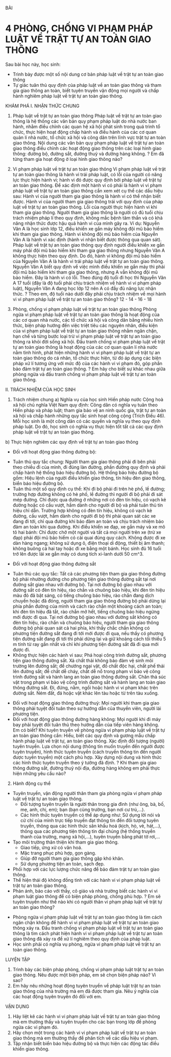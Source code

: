 BÀI
# 4 PHÒNG, CHỐNG VI PHẠM PHÁP LUẬT VỀ TRẬT TỰ AN TOÀN GIAO THÔNG

Sau bài học này, học sinh:
* Trình bày được một số nội dung cơ bản pháp luật về trật tự an toàn giao thông
* Tự giác tuân thủ quy định của pháp luật về an toàn giao thông và tham gia giao thông an toàn, biết tuyên truyền vận động mọi người và chấp hành nghiêm pháp luật về trật tự an toàn giao thông.

KHÁM PHÁ
I. NHẬN THỨC CHUNG
1. Pháp luật về trật tự an toàn giao thông
Pháp luật về trật tự an toàn giao thông là hệ thống các văn bản quy phạm pháp luật do nhà nước ban hành, nhằm điều chỉnh các quan hệ xã hội phát sinh trong quá trình tổ chức, thực hiện hoạt động chấp hành và điều hành của các cơ quan quản lí nhà nước, tổ chức xã hội và công dân trên lĩnh vực trật tự an toàn giao thông.
Nội dung các văn bản quy phạm pháp luật về trật tự an toàn giao thông điều chỉnh các hoạt động giao thông trên các loại hình giao thông: đường bộ, đường sắt, đường thuỷ và đường hàng không.
? Em đã từng tham gia hoạt động ở loại hình giao thông nào?

2. Vi phạm pháp luật về trật tự an toàn giao thông
Vi phạm pháp luật về trật tự an toàn giao thông là hành vi trái pháp luật, có lỗi của người có năng lực thực hiện hành vi; hành vi đó được quy định bởi pháp luật về trật tự an toàn giao thông. Để xác định một hành vi có phải là hành vi vi phạm pháp luật về trật tự an toàn giao thông cần xem xét cụ thể các dấu hiệu sau:
Hành vi của người tham gia giao thông là hành vi có thể nhận biết được.
Hành vi của người tham gia giao thông trái với quy định của pháp luật về trật tự an toàn giao thông.
Lỗi của người thực hiện hành vi khi tham gia giao thông.
Người tham gia giao thông là người có đủ tuổi chịu trách nhiệm pháp lí theo quy định, không mắc bệnh tâm thần và có khả năng nhận thức được hậu quả hành vi của mình gây ra.
Ví dụ: Nguyễn Văn A là học sinh lớp 12, điều khiển xe gắn máy không đội mũ bảo hiểm khi tham gia giao thông.
Hành vi không đội mũ bảo hiểm của Nguyễn Văn A là hành vi xác định (hành vi nhận biết được thông qua quan sát).
Pháp luật về trật tự an toàn giao thông quy định người điều khiển xe gắn máy phải đội mũ bảo hiểm khi tham gia giao thông nhưng Nguyễn Văn A không thực hiện theo quy định. Do đó, hành vi không đội mũ bảo hiểm của Nguyễn Văn A là hành vi trái pháp luật về trật tự an toàn giao thông.
Nguyễn Văn A biết quy định về việc mình điều khiển xe gắn máy thì phải đội mũ bảo hiểm khi tham gia giao thông, nhưng A vẫn không đội mũ bảo hiểm. Đây là hành vi có lỗi.
Theo đúng độ tuổi đi học thì Nguyễn Văn A 17 tuổi (đây là độ tuổi phải chịu trách nhiệm về hành vi vi phạm pháp luật), Nguyễn Văn A đang học lớp 12 nên A có đầy đủ năng lực nhận thức.
? Theo em, độ tuổi nào dưới đây phải chịu trách nhiệm về mọi hành vi vi phạm pháp luật về trật tự an toàn giao thông?
12 - 14 - 16 - 18

3. Phòng, chống vi phạm pháp luật về trật tự an toàn giao thông
Phòng ngừa vi phạm pháp luật về trật tự an toàn giao thông là hoạt động của các cơ quan nhà nước, các tổ chức xã hội và công dân bằng nhiều hình thức, biện pháp hướng đến việc triệt tiêu các nguyên nhân, điều kiện của vi phạm pháp luật về trật tự an toàn giao thông nhằm ngăn chặn, hạn chế và từng bước loại trừ vi phạm pháp luật về trật tự an toàn giao thông ra khỏi đời sống xã hội.
Đấu tranh chống vi phạm pháp luật về trật tự an toàn giao thông là hoạt động của các cơ quan quản lí nhà nước nằm tình hình, phát hiện những hành vi vi phạm pháp luật về trật tự an toàn giao thông do cá nhân, tổ chức thực hiện, từ đó áp dụng các biện pháp xử lí tương ứng với mức độ của các hành vi vi phạm đó, góp phần bảo đảm trật tự an toàn giao thông.
? Em hãy cho biết sự khác nhau giữa phòng ngừa và đấu tranh chống vi phạm pháp luật về trật tự an toàn giao thông.

II. TRÁCH NHIỆM CỦA HỌC SINH
1. Trách nhiệm chung
a) Nghĩa vụ của học sinh
Hiến pháp nước Cộng hoà xã hội chủ nghĩa Việt Nam quy định: Công dân có nghĩa vụ tuân theo Hiến pháp và pháp luật; tham gia bảo vệ an ninh quốc gia, trật tự an toàn xã hội và chấp hành những quy tắc sinh hoạt công cộng (Trích Điều 46).
Mỗi học sinh là một công dân có các quyền và nghĩa vụ theo quy định pháp luật. Do đó, học sinh có nghĩa vụ thực hiện tốt tất cả các quy định pháp luật về trật tự an toàn giao thông.

b) Thực hiện nghiêm các quy định về trật tự an toàn giao thông
* Đối với hoạt động giao thông đường bộ:
- Tuân thủ quy tắc chung: Người tham gia giao thông phải đi bên phải theo chiều đi của mình, đi đúng làn đường, phần đường quy định và phải chấp hành hệ thống báo hiệu đường bộ. Hệ thống báo hiệu đường bộ gồm: Hiệu lệnh của người điều khiển giao thông, tín hiệu đèn giao thông, biển báo hiệu đường bộ.
- Tuân thủ một số quy định cụ thể:
  Khi đi bộ phải đi trên hè phố, lề đường; trường hợp đường không có hè phố, lề đường thì người đi bộ phải đi sát mép đường. Chỉ được qua đường ở những nơi có đèn tín hiệu, có vạch kẻ đường hoặc có cầu vượt, hầm dành cho người đi bộ và phải tuân thủ tín hiệu chỉ dẫn. Trường hợp không có đèn tín hiệu, không có vạch kẻ đường, cầu vượt, hầm dành cho người đi bộ thì phải quan sát các xe đang đi tới, chỉ qua đường khi bảo đảm an toàn và chịu trách nhiệm bảo đảm an toàn khi qua đường.
  Khi điều khiển xe đạp, xe gắn máy và xe mô tô hai bánh: Chỉ được chở một người và tất cả mọi người trên xe (trừ xe đạp) phải đội mũ bảo hiểm có cài quai đúng quy cách. Không được đi xe dàn hàng ngang; không sử dụng ô, điện thoại di động, thiết bị âm thanh; không buông cả hai tay hoặc đi xe bằng một bánh. Học sinh đủ 16 tuổi trở lên được lái xe gắn máy có dung tích xi-lanh dưới 50 cm^3.
* Đối với hoạt động giao thông đường sắt
- Tuân thủ các quy tắc:
  Tất cả các phương tiện tham gia giao thông đường bộ phải nhường đường cho phương tiện giao thông đường sắt tại nơi đường sắt giao nhau với đường bộ.
  Tại nơi đường bộ giao nhau với đường sắt có đèn tín hiệu, rào chắn và chuông báo hiệu, khi đèn tín hiệu màu đỏ đã bật sáng, có tiếng chuông báo hiệu, rào chắn đang dịch chuyển hoặc đã đóng, người tham gia giao thông đường bộ phải dừng lại phía phần đường của mình và cách rào chắn một khoảng cách an toàn; khi đèn tín hiệu đã tắt, rào chắn mở hết, tiếng chuông báo hiệu ngừng mới được đi qua.
  Tại nơi đường bộ giao nhau với đường sắt không có đèn tín hiệu, rào chắn và chuông báo hiệu, người tham gia giao thông đường bộ phải quan sát cả hai phía, khi thấy chắc chắn không có phương tiện đường sắt đang đi tới mới được đi qua, nếu thấy có phương tiện đường sắt đang đi tới thì phải dừng lại và giữ khoảng cách tối thiểu 5 m tính từ ray gần nhất và chỉ khi phương tiện đường sắt đã đi qua mới được đi.
- Không thực hiện các hành vi sau:
  Phá hoại công trình đường sắt, phương tiện giao thông đường sắt.
  Xả chất thải không bảo đảm vệ sinh môi trường lên đường sắt; để chướng ngại vật, đồ chất độc hại, chất phế thải lên đường sắt; để chất dễ cháy, chất dễ nổ trong phạm vi bảo vệ công trình đường sắt và hành lang an toàn giao thông đường sắt.
  Chăn thả súc vật trong phạm vi bảo vệ công trình đường sắt và hành lang an toàn giao thông đường sắt.
  Đi, đứng, nằm, ngồi hoặc hành vi vi phạm khác trên đường sắt.
  Ném đất, đá hoặc vật khác lên tàu hoặc từ trên tàu xuống.
* Đối với hoạt động giao thông đường thuỷ:
Mọi người khi tham gia giao thông phải tuyệt đối tuân theo sự hướng dẫn của thuyền viên, người lái phương tiện.
* Đối với hoạt động giao thông đường hàng không:
Mọi người khi đi máy bay phải tuyệt đối tuân thủ theo hướng dẫn của tiếp viên hàng không.
Em có biết?
Khi tuyên truyền về phòng ngừa vi phạm pháp luật về trật tự an toàn giao thông cần:
Hiểu, biết các quy định và gương mẫu chấp hành pháp luật về trật tự, an toàn giao thông.
Xác định đối tượng (người) tuyên truyền.
Lựa chọn nội dung (thông tin muốn truyền đến người được tuyên truyền), hình thức tuyên truyền (cách truyền thông tin đến người được tuyên truyền) một cách phù hợp.
Xây dựng nội dung và hình thức các hình thức tuyên truyền theo ý tưởng đã định.
? Khi tham gia giao thông đường sắt, đường thuỷ nội địa, đường hàng không em phải thực hiện những yêu cầu nào?

2. Hành động cụ thể
- Tuyên truyền, vận động người thân tham gia phòng ngừa vi phạm pháp luật về trật tự an toàn giao thông.
  + Đối tượng tuyên truyền là người thân trong gia đình (như ông, bà, bố, mẹ, anh, chị, em); bạn (bạn cùng trường, bạn nơi cư trú,...).
  + Các hình thức tuyên truyền có thể áp dụng như: Sử dụng lời nói và cử chỉ của mình trực tiếp truyền đạt thông tin đến đối tượng tuyên truyền, thông qua các hình thức sân khấu hoá (kịch, hò, vè, hát,...), thông qua các phương tiện thông tin đại chúng (hệ thống truyền thanh của trường, mạng xã hội,...), tuyên truyền bằng phát tờ rơi,...
- Tạo môi trường thân thiện khi tham gia giao thông.
  - Giao tiếp, ứng xử có văn hoá.
  - Mặc trang phục phù hợp, gọn gàng.
  - Giúp đỡ người tham gia giao thông gặp khó khăn.
  - Sử dụng phương tiện an toàn, sạch đẹp.
- Phối hợp với các lực lượng chức năng để bảo đảm trật tự an toàn giao thông.
- Thể hiện thái độ không đồng tình với các hành vi vi phạm pháp luật về trật tự an toàn giao thông.
- Phản ánh, báo cáo với thầy, cô giáo và nhà trường biết các hành vi vi phạm luật giao thông để có biện pháp phòng, chống phù hợp.
? Em sẽ tuyên truyền như thế nào khi có người thân vi phạm pháp luật về trật tự an toàn giao thông?

* Phòng ngừa vi phạm pháp luật về trật tự an toàn giao thông là tìm cách ngăn chặn không để hành vi vi phạm pháp luật về trật tự an toàn giao thông xảy ra. Đấu tranh chống vi phạm pháp luật về trật tự an toàn giao thông là tìm cách phát hiện hành vi vi phạm pháp luật về trật tự an toàn giao thông đã xảy ra để xử lí nghiêm theo quy định của pháp luật.
* Học sinh phải có nghĩa vụ phòng, ngừa vi phạm pháp luật về trật tự an toàn giao thông.

LUYỆN TẬP
1. Trình bày các biện pháp phòng, chống vi phạm pháp luật trật tự an toàn giao thông. Nêu được một biện pháp, em sẽ chọn biện pháp nào? Vì sao?
2. Em hãy nêu những hoạt động tuyên truyền về pháp luật trật tự an toàn giao thông của nhà trường mà em đã được tham gia. Nêu ý nghĩa của các hoạt động tuyên truyền đó đối với em.

VẬN DỤNG
1. Hãy liệt kê các hành vi vi phạm pháp luật về trật tự an toàn giao thông mà em thường thấy và tuyên truyền cho các bạn trong lớp để phòng ngừa các vi phạm đó.
2. Hãy chọn một trong các hành vi vi phạm pháp luật về trật tự an toàn giao thông mà em thường thấy để phân tích về các dấu hiệu vi phạm.
3. Tập nhận biết biển báo hiệu đường bộ và thực hiện các động tác điều khiển giao thông.
